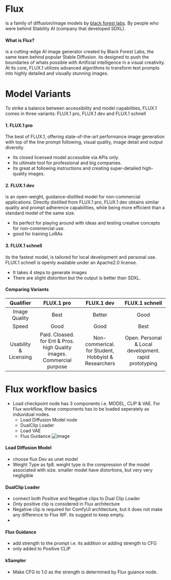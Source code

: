 # Flux
is a family of diffusion/image models by [black forest labs](https://blackforestlabs.ai/announcing-black-forest-labs/). By people who were behind Stability AI (company that developed SDXL).

#### What is Flux?
is a cutting-edge AI image generator created by Black Forest Labs, the same team behind popular Stable Diffusion. its designed to push the boundaries of whats possible with Artificial intelligence in a visual creativity. At its core, FLUX.1 utilizes advanced algorithms to transform text prompts into highly detailed and visually stunning images. 

# Model Variants
To strike a balance between accessibility and model capabilities, FLUX.1 comes in three variants: FLUX.1 pro, FLUX.1 dev and FLUX.1 schnell

#### 1. FLUX.1 pro
The best of FLUX.1, offering state-of-the-art performance image generation with top of the line prompt following, visual quality, image detail and output diversity.
- Its closed licensed model accessible via APIs only.
- Its ultimate tool for professional and big companies.
- Its great at following instructions and creating super-detailed high-quality images. 

#### 2. FLUX.1 dev
is an open-weight, guidance-distilled model for non-commercial applications. Directly distilled from FLUX.1 pro, FLUX.1 dev obtains similar quality and prompt adherence capabilities, while being more efficient than a standard model of the same size.
- Its perfect for playing around with ideas and testing creative concepts for non-commercial use.
- good for training LoRAs 

#### 3. FLUX.1 schnell
its the fastest model, is tailored for local development and personal use. FLUX.1 schnell is openly available under an Apache2.0 license.
- It takes 4 steps to generate images
- There are slight distortion but the output is better than SDXL.

#### Comparing Variants 

| Qualifier | FLUX.1 pro | FLUX.1 dev | FLUX.1 schnell |
| :---:         |     :---:      |    :---: |    :---: |
| Image Quality   | Best     | Better    | Good    |
| Speed   | Good     | Good    | Best    |
| Usability & Licensing   | Paid. Cloased. for Ent & Pros. high Quality images. Commercial purpose     | Non-commerical. for Student, Hobbyist & Researchers    | Open. Personal & Local development. rapid prototyping    |

# Flux workflow basics

- Load checkpoint node has 3 components i.e. MODEL, CLIP & VAE. For Flux workflow, these components has to be loaded seperately as induvidual nodes.
    - Load Diffusion Model node
    - DualClip Loader
    - Load VAE
  - Flux Guidance
 ![image](https://github.com/user-attachments/assets/a21466d7-3424-49ce-8e76-a5d20a10af5a)

#### Load Diffusion Model 
- choose flux Dev as unet model
- Weight Type as fp8. weight type is the compression of the model associated with size. smaller model have distortions, but very very negligible
  
#### DualClip Loader
- connect both Positive and Negative clips to Dual Clip Loader
- Only positive clip is considered in Flux architecture
- Negative clip is required for ComfyUI architecture, but it does not make any difference to Flux WF. its suggest to keep empty.
- 

#### Flux Guidance 
- add strength to the prompt i.e. its addition or adding strength to CFG
- only added to Positive CLIP

#### kSampler
- Make CFG to 1.0 as the strength is determined by Flux guiance node.  




      
